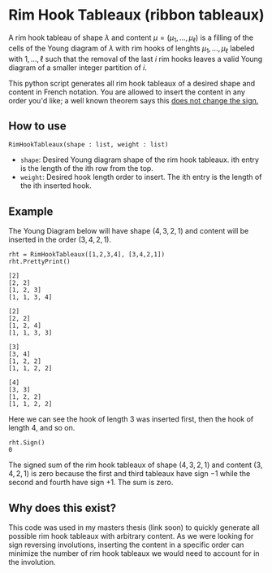 # Rim Hook Tableaux (ribbon tableaux)

A rim hook tableau of shape $\lambda$ and content $\mu = (\mu_1, \dots, \mu_\ell)$ is a filling of the cells of the Young diagram of $\lambda$ with rim hooks of lenghts $\mu_1, \dots, \mu_\ell$ labeled with $1, \dots, \ell$ such that the removal of the last $i$ rim hooks leaves a valid Young diagram of a smaller integer partition of $i$.

This python script generates all rim hook tableaux of a desired shape and content in French notation. You are allowed to insert the content in any order you'd like; a well known theorem says this [does not change the sign.](https://ajc.maths.uq.edu.au/pdf/73/ajc_v73_p132.pdf)
## How to use
`RimHookTableaux(shape : list, weight : list)`
- `shape`: Desired Young diagram shape of the rim hook tableaux. ith entry is the length of the ith row from the top.
- `weight`: Desired hook length order to insert. The ith entry is the length of the ith inserted hook.

## Example
The Young Diagram below will have shape $(4,3,2,1)$ and content will be inserted in the order $(3,4,2,1)$.
```
rht = RimHookTableaux([1,2,3,4], [3,4,2,1])
rht.PrettyPrint()

[2]
[2, 2]
[1, 2, 3]
[1, 1, 3, 4]

[2]
[2, 2]
[1, 2, 4]
[1, 1, 3, 3]

[3]
[3, 4]
[1, 2, 2]
[1, 1, 2, 2]

[4]
[3, 3]
[1, 2, 2]
[1, 1, 2, 2]
```

Here we can see the hook of length 3 was inserted first, then the hook of length 4, and so on.

```
rht.Sign()
0
```

The signed sum of the rim hook tableaux of shape $(4,3,2,1)$ and content $(3,4,2,1)$ is zero because the first and third tableaux have sign $-1$ while the second and fourth have sign $+1$. The sum is zero.

## Why does this exist?

This code was used in my masters thesis (link soon) to quickly generate all possible rim hook tableaux with arbitrary content. As we were looking for sign reversing involutions, inserting the content in a specific order can minimize the number of rim hook tableaux we would need to account for in the involution.